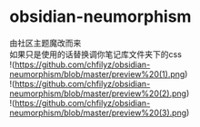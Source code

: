 # obsidian-neumorphism
由社区主题魔改而来
<br>
如果只是使用的话替换调你笔记库文件夹下的css
<br>
!(https://github.com/chfilyz/obsidian-neumorphism/blob/master/preview%20(1).png)
<br>
!(https://github.com/chfilyz/obsidian-neumorphism/blob/master/preview%20(2).png)
<br>
!(https://github.com/chfilyz/obsidian-neumorphism/blob/master/preview%20(3).png)
